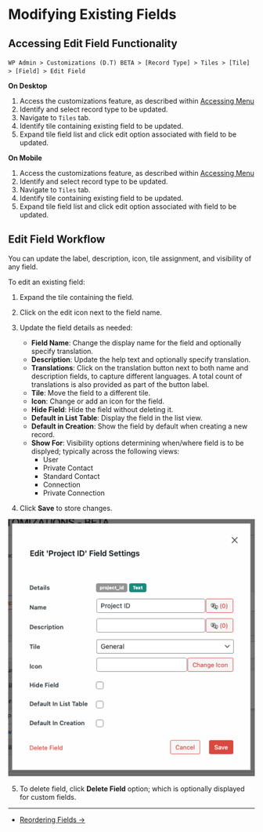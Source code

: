 # Modifying Existing Fields

## Accessing Edit Field Functionality

`WP Admin > Customizations (D.T) BETA > [Record Type] > Tiles > [Tile] > [Field] > Edit Field`

__On Desktop__

1. Access the customizations feature, as described within [Accessing Menu](../accessing-menu.md)
2. Identify and select record type to be updated.
3. Navigate to `Tiles` tab.
4. Identify tile containing existing field to be updated.
5. Expand tile field list and click edit option associated with field to be updated.

__On Mobile__

1. Access the customizations feature, as described within [Accessing Menu](../accessing-menu.md)
2. Identify and select record type to be updated.
3. Navigate to `Tiles` tab.
4. Identify tile containing existing field to be updated.
5. Expand tile field list and click edit option associated with field to be updated.

## Edit Field Workflow

You can update the label, description, icon, tile assignment, and visibility of any field.

To edit an existing field:

1. Expand the tile containing the field.
2. Click on the edit icon next to the field name.
3. Update the field details as needed:
   - **Field Name**: Change the display name for the field and optionally specify translation.
   - **Description**: Update the help text and optionally specify translation.
   - **Translations**: Click on the translation button next to both name and description fields, to capture different languages. A total count of translations is also provided as part of the button label.
   - **Tile**: Move the field to a different tile.
   - **Icon**: Change or add an icon for the field.
   - **Hide Field**: Hide the field without deleting it.
   - **Default in List Table**: Display the field in the list view.
   - **Default in Creation**: Show the field by default when creating a new record.
   - **Show For**: Visibility options determining when/where field is to be displyed; typically across the following views:
      - User
      - Private Contact
      - Standard Contact
      - Connection
      - Private Connection
   
4. Click **Save** to store changes.

![Edit Field Modal](../imgs/fields/edit-field-modal.png)

5. To delete field, click **Delete Field** option; which is optionally displayed for custom fields.

---

- [Reordering Fields →](./reordering.md) 